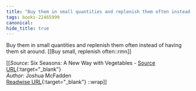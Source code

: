 ```yaml
---
title: "Buy them in small quantities and replenish them often instead ..."
tags: books-22465999
canonical: 
hide_title: true
---
```


Buy them in small quantities and replenish them often instead of having them sit around.
[[Buy small, replenish often::rmn]]


[[_Source_: Six Seasons: A New Way with Vegetables - [Source URL](){:target="_blank"}<br>
_Author_: Joshua McFadden<br>
[Readwise URL](https://readwise.io/open/443828792){:target="_blank"}
::wrap]]